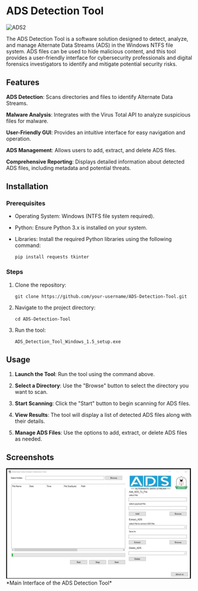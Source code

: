 # ADS Detection Tool
![ADS2](https://github.com/user-attachments/assets/858c9db8-9965-4b64-b247-478df4f9338e)

The ADS Detection Tool is a software solution designed to detect, analyze, and manage Alternate Data Streams (ADS) in the Windows NTFS file system. ADS files can be used to hide malicious content, and this tool provides a user-friendly interface for cybersecurity professionals and digital forensics investigators to identify and mitigate potential security risks.

## Features
**ADS Detection**: Scans directories and files to identify Alternate Data Streams.

**Malware Analysis**: Integrates with the Virus Total API to analyze suspicious files for malware.

**User-Friendly GUI**: Provides an intuitive interface for easy navigation and operation.

**ADS Management**: Allows users to add, extract, and delete ADS files.

**Comprehensive Reporting**: Displays detailed information about detected ADS files, including metadata and potential threats.

## Installation
### Prerequisites
- Operating System: Windows (NTFS file system required).

- Python: Ensure Python 3.x is installed on your system.

- Libraries: Install the required Python libraries using the following command:
    ```
    pip install requests tkinter
    ```
### Steps
1. Clone the repository:
    ```
    git clone https://github.com/your-username/ADS-Detection-Tool.git
    ``` 
3. Navigate to the project directory:
    ```
    cd ADS-Detection-Tool
    ```
5. Run the tool:
    ```
    ADS_Detection_Tool_Windows_1.5_setup.exe
    ```
## Usage
1. **Launch the Tool**: Run the tool using the command above.

2. **Select a Directory**: Use the "Browse" button to select the directory you want to scan.

3. **Start Scanning**: Click the "Start" button to begin scanning for ADS files.

4. **View Results**: The tool will display a list of detected ADS files along with their details.

5. **Manage ADS Files**: Use the options to add, extract, or delete ADS files as needed.

## Screenshots
<img src="img/1.jpg" alt="Description of the image" width="500">
*Main Interface of the ADS Detection Tool*
